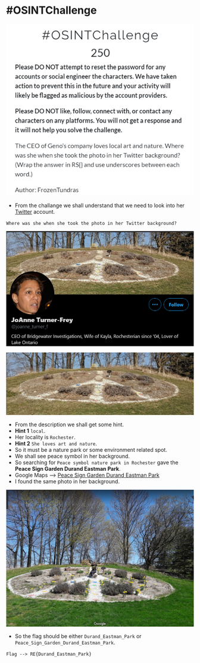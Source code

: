 # #OSINTChallenge

![bi0s](https://github.com/a3X3k/Bi0s/blob/master/CTFs/RITSEC21/Assets/14.png?raw=true)

 - From the challange we shall understand that we need to look into her [Twitter](https://twitter.com/joanne_turner_f/with_replies) account.

```
Where was she when she took the photo in her Twitter background?
```

![bi0s](https://github.com/a3X3k/Bi0s/blob/master/CTFs/RITSEC21/Assets/15.png?raw=true)

![bi0s](https://github.com/a3X3k/Bi0s/blob/master/CTFs/RITSEC21/Assets/12.png?raw=true)

- From the description we shall get some hint. 
- **Hint 1** `local`.
- Her locality is `Rochester`.
- **Hint 2** `She loves art and nature`.
- So it must be a nature park or some environment related spot.
- We shall see peace symbol in her background.
- So searching for `Peace symbol nature park in Rochester` gave the **Peace Sign Garden Durand Eastman Park**.
- Google Maps --> [Peace Sign Garden Durand Eastman Park](https://goo.gl/maps/iNhme3t9R8ui8PsQ9)
- I found the same photo in her background.

![bi0s](https://github.com/a3X3k/Bi0s/blob/master/CTFs/RITSEC21/Assets/13.png?raw=true)

- So the flag should be either `Durand_Eastman_Park` or `Peace_Sign_Garden_Durand_Eastman_Park`.

```
Flag --> RE{Durand_Eastman_Park}
```

